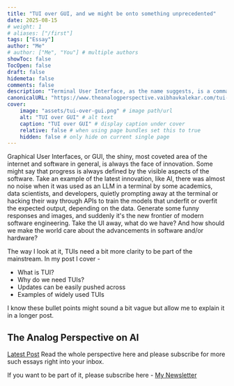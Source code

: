```yaml
---
title: "TUI over GUI, and we might be onto something unprecedented"
date: 2025-08-15
# weight: 1
# aliases: ["/first"]
tags: ["Essay"]
author: "Me"
# author: ["Me", "You"] # multiple authors
showToc: false
TocOpen: false
draft: false
hidemeta: false
comments: false
description: "Terminal User Interface, as the name suggests, is a command-line utility with a user interface for navigation. Each application boasts a keyboard-driven user interface for increased productivity and easy navigation in the app."
canonicalURL: "https://www.theanalogperspective.vaibhavkalekar.com/tui-over-gui-and-we-might-be-onto-something-unprecedented/"
cover:
    image: "assets/tui-over-gui.png" # image path/url
    alt: "TUI over GUI" # alt text
    caption: "TUI over GUI" # display caption under cover
    relative: false # when using page bundles set this to true
    hidden: false # only hide on current single page
---
```


Graphical User Interfaces, or GUI, the shiny, most coveted area of the internet and software in general, is always the face of innovation. Some might say that progress is always defined by the visible aspects of the software. Take an example of the latest innovation, like AI, there was almost no noise when it was used as an LLM in a terminal by some academics, data scientists, and developers, quietly prompting away at the terminal or hacking their way through APIs to train the models that underfit or overfit the expected output, depending on the data. Generate some funny responses and images, and suddenly it's the new frontier of modern software engineering.
Take the UI away, what do we have? And how should we make the world care about the advancements in software and/or hardware?

The way I look at it, TUIs need a bit more clarity to be part of the mainstream. In my post I cover - 

 - What is TUI?
 - Why do we need TUIs? 
 - Updates can be easily pushed across
 - Examples of widely used TUIs

I know these bullet points might sound a bit vague but allow me to explain it in a longer post.

## The Analog Perspective on AI
[Latest Post](https://www.theanalogperspective.vaibhavkalekar.com/tui-over-gui-and-we-might-be-onto-something-unprecedented/)
Read the whole perspective here and please subscribe for more such essays right into your inbox.

If you want to be part of it, please subscribe here - 
[My Newsletter](https://www.theanalogperspective.vaibhavkalekar.com)

